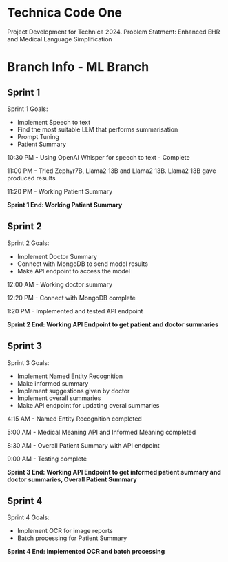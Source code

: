# Technica Code One
Project Development for Technica 2024. Problem Statment: Enhanced EHR and Medical Language Simplification

# Branch Info - ML Branch

## Sprint 1
Sprint 1 Goals:

- Implement Speech to text
- Find the most suitable LLM that performs summarisation
- Prompt Tuning
- Patient Summary

10:30 PM - Using OpenAI Whisper for speech to text - Complete

11:00 PM - Tried Zephyr7B, Llama2 13B and Llama2 13B. Llama2 13B gave produced results

11:20 PM - Working Patient Summary

**Sprint 1 End: Working Patient Summary**


## Sprint 2
Sprint 2 Goals:

- Implement Doctor Summary
- Connect with MongoDB to send model results
- Make API endpoint to access the model

12:00 AM - Working doctor summary 

12:20 PM - Connect with MongoDB complete

1:20 PM - Implemented and tested API endpoint

**Sprint 2 End: Working API Endpoint to get patient and doctor summaries**

## Sprint 3
Sprint 3 Goals:

- Implement Named Entity Recognition
- Make informed summary
- Implement suggestions given by doctor
- Implement overall summaries
- Make API endpoint for updating overal summaries

4:15 AM - Named Entity Recognition completed

5:00 AM - Medical Meaning API and Informed Meaning completed

8:30 AM - Overall Patient Summary with API endpoint

9:00 AM - Testing complete

**Sprint 3 End: Working API Endpoint to get informed patient summary and doctor summaries, Overall Patient Summary**

## Sprint 4
Sprint 4 Goals:

- Implement OCR for image reports
- Batch processing for Patient Summary

**Sprint 4 End: Implemented OCR and batch processing**
